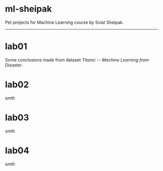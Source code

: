 # ml-sheipak
Pet projects for Machine Learning course by Sviat Sheipak.
__________________________________________________________
# lab01
Some conclusions made from dataset *Titanic -- Machine Learning from Disaster*.
# lab02
smth
# lab03
smth
# lab04
smth
